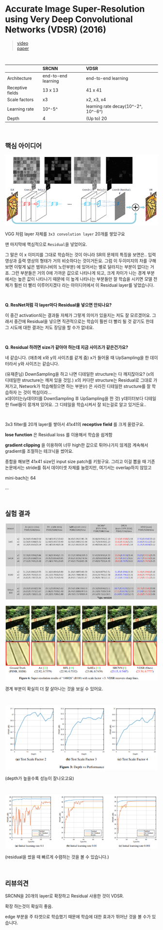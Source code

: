 # Accurate Image Super-Resolution using Very Deep Convolutional Networks (VDSR) (2016)

> [video](https://youtu.be/1jGr_OFyfa0?t=20m49s)  
 [paper](https://cv.snu.ac.kr/research/VDSR/VDSR_CVPR2016.pdf)

&nbsp;

|  | SRCNN     |VDSR|
| :------------- | :------------- | :------------- |
| Architecture      | end-to-end learning|end-to-end learning|
|Receptive fields   | 13 x 13  | 41 x 41  |
|Scale factors   | x3  | x2, x3, x4  |
|Learning rate   |  10^-5^ | learning rate decay(10^-2^, 10^-6^)  |
|Depth   | 4 | (Up to) 20 |

&nbsp;

## 핵심 아이디어

![](assets/markdown-img-paste-20180810050251253.png)

VGG 처럼 layer 자체를 `3x3 convolution layer` 20개를 쌓았구요

맨 마지막에 핵심적으로 `Residual`을 넣었어요.

그 말은 이 x 이미지를 그대로 학습하는 것이 아니라 SR의 문제의 특징을 보면은.. 입력 영상과 출력 영상의 형태가 거의 비슷하다는 것이거든요. 그럼 이 두이미지의 차를 구해보면 이렇게 넓은 범위(나비의 노란부분) 에 있어서는 별로 달라지는 부분이 없다는 거죠. 그런 부분들은 거의 0에 가까운 값으로 나타나게 되고, 크게 차이가 나는 경계 부분에서는 높은 값이 나타나기 때문에 이 높게 나타나는 부분들만 잘 학습을 시키면 모델 전체가 훨씬 더 빨리 이루어지겠다 라는 아이디어에서 이 Residual layer를 넣었습니다.

&nbsp;

**Q. ResNet처럼 각 layer마다 Residual을 넣으면 안되나요?**

이 중간 activation되는 결과들 자체가 그렇게 의미가 있을지는 저도 잘 모르겠어요. 그래서 중간에 Residual을 넣으면 직관적으로는 학습이 훨씬 더 빨리 될 것 같기도 한데 그 시도에 대한 결과는 저도 장담을 할 수가 없네요.

&nbsp;

**Q. Residual 하려면 size가 같아야 하는데 지금 사이즈가 같은건가요?**

네 같습니다. (애초에 x와 y의 사이즈를 같게 줌) x가 들어올 때 UpSampling을 한 데이터라서 y와 사이즈는 같습니다.

(유재준님)
DownSampling을 하고 나면 디테일한 structure는 다 깨지잖아요? (x의 디테일한 structure는 깨져 있을 것임.) x의 커다란 structure는 Residual로 그대로 가져가고, Network가 학습해줬으면 하는 부분(r) 은 사라진 디테일한 structure를 잘 학습하자 는 것이 핵심이라...  
x데이터는(y데이터를 DownSampling 후 UpSampling을 한 것) y데이터보다 디테일한 fixel들이 뭉개져 있어요. 그 디테일을 학습시켜서 잘 되는걸로 알고 있거든요..

&nbsp;

3x3 filter를 20개 layer를 쌓아서 41x41의 **receptive field** 를 크게 올렸구요.

**lose function** 은 Residual loss 를 이용해서 학습을 쉽게함

**gradient clipping** 을 이용하여 너무 high한 값으로 튀어나가지 않게끔 계속해서 gradient를 조절하는 테크닉을 썼어요.

종합을 해보면 41x41 size인 input size patch를 키웠구요. 그리고 이걸 뽑을 때 기존 논문에서는 stride를 줘서 데이터셋 자체를 늘렸지만, 여기서는 overlap하지 않았고

mini-bach는 64

...

&nbsp;
&nbsp;

## 실험 결과

![](assets/markdown-img-paste-20180810053943105.png)

![](assets/markdown-img-paste-2018081005425494.png)

경계 부분이 확실히 더 잘 살아나는 것을 보실 수 있어요.

&nbsp;

![](assets/markdown-img-paste-20180810054445247.png)

(depth가 높을수록 성능이 잘나오고요)

&nbsp;

![](assets/markdown-img-paste-20180810054514740.png)

(residual을 썼을 때 빠르게 수렴하는 것을 볼 수 있습니다.)

&nbsp;

## 리뷰의견

SRCNN을 20개의 layer로 확장하고 Residual 사용한 것이 VDSR.

확장 하는것이 확실히 좋음.

edge 부분을 주 타겟으로 학습했기 때문에 학습에 대한 효과가 뛰어난 것을 볼 수가 있습니다.
